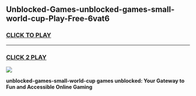 
## Unblocked-Games-unblocked-games-small-world-cup-Play-Free-6vat6
<h3>
<a href="https://premium76.site?title=unblocked-games-small-world-cup&ref=09A">CLICK TO PLAY</a></h3>
<hr>

<h3>
<a href="https://premium76.site?title=unblocked-games-small-world-cup&ref=09A">CLICK 2 PLAY</a>
  
</h3>

<a href="https://premium76.site?title=unblocked-games-small-world-cup&ref=09A"><img src="https://clearcache.store/games.png"></a>


**unblocked-games-small-world-cup games unblocked: Your Gateway to Fun and Accessible Online Gaming**
